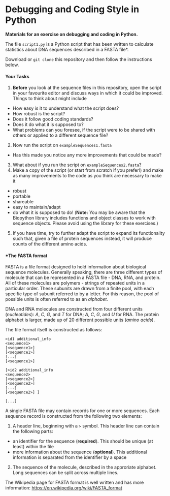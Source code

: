# Debugging and Coding Style in Python

__Materials for an exercise on debugging and coding in Python.__

The file `script1.py` is a Python script that has been written to calculate
statistics about DNA sequences described in a FASTA file*.

Download or `git clone` this repository and then follow the instructions below.

#### Your Tasks

1. __Before__ you look at the sequence files in this repository, open the script in your favourite editor and discuss ways in which it could be improved. Things to think about might include
 - How easy is it to understand what the script does?
 - How robust is the script?
 - Does it follow good coding standards?
 - Does it do what it is supposed to?
 - What problems can you foresee, if the script were to be shared with others or applied to a different sequence file?
2. Now run the script on `exampleSequences1.fasta`
 - Has this made you notice any more improvements that could be made?
3. What about if you run the script on `exampleSequences2.fasta`?
4. Make a copy of the script (or start from scratch if you prefer!) and make as many improvements to the code as you think are necessary to make it
 - robust
 - portable
 - shareable
 - easy to maintain/adapt
 - do what it is supposed to do!
(__Note:__ You may be aware that the Biopython library includes functions and object classes to work with sequence objects. Please avoid using the library for these exercises.)
5. If you have time, try to further adapt the script to expand its functionality such that, given a file of protein sequences instead, it will produce counts of the different amino acids.

#### *The FASTA format

FASTA is a file format designed to hold information about biological sequence
molecules. Generally speaking, there are three different types of molecule that
can be represented in a FASTA file - DNA, RNA, and protein. All of these molecules
are polymers - strings of repeated units in a particular order. These subunits
are drawn from a finite pool, with each specific type of subunit referred to by
a letter. For this reason, the pool of possible units is often referred to as an
_alphabet_.

DNA and RNA molecules are constructed from four different units (_nucleotides_):
 _A_, _C_, _G_, and _T_ for DNA; _A_, _C_, _G_, and _U_ for RNA.
The protein alphabet is larger, made up of 20 different possible units (_amino acids_).

The file format itself is constructed as follows:

```
>id1 additional_info
<sequence1>
[<sequence1>]
[<sequence1>]
[...]
[<sequence1>]

[>id2 additional_info
<sequence2>
[<sequence2>]
[<sequence2>]
[...]
[<sequence2>] ]

[...]
```

A single FASTA file may contain records for one or more sequences. Each sequence
record is constructed from the following two elements:

1. A header line, beginning with a `>` symbol. This header line can contain the
following parts:
  - an identifier for the sequence (__required__). This should be unique (at least)
within the file
  - more information about the sequence (__optional__). This additional information
is separated from the identifier by a space
2. The sequence of the molecule, described in the approriate alphabet. Long
sequences can be split across multiple lines.

The Wikipedia page for FASTA format is well written and has more information:
https://en.wikipedia.org/wiki/FASTA_format
